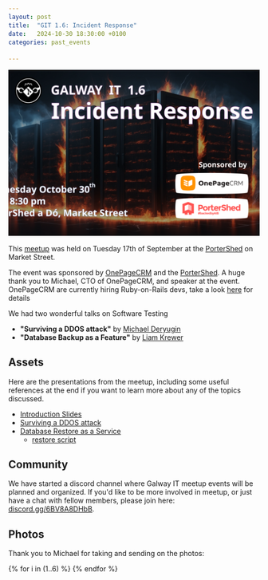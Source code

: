 ```yaml
---
layout: post
title:  "GIT 1.6: Incident Response"
date:   2024-10-30 18:30:00 +0100
categories: past_events

---
```

![GIT 1.6: Incident Response](/assets/1.6/poster.png)

This [meetup](https://www.meetup.com/galway-information-technology/events/304031574/) was held on Tuesday 17th of September at the [PorterShed](https://www.google.com/maps/place/PorterShed/@53.2734788,-9.0534656,17z/data=!3m1!4b1!4m6!3m5!1s0x485b96e5c4af853f:0x3535a8060a8c257d!8m2!3d53.2734788!4d-9.0534656!16s%2Fg%2F11c0xpjshy?entry=ttu) on Market Street.


The event was sponsored by [OnePageCRM](https://www.onepagecrm.com/) and the [PorterShed](https://portershed.com/). A huge thank you to Michael, CTO of OnePageCRM, and speaker at the event. OnePageCRM are currently hiring Ruby-on-Rails devs, take a look [here](https://www.onepagecrm.com/careers/) for details


We had two wonderful talks on Software Testing

- **"Surviving a DDOS attack"** by [Michael Deryugin](https://www.linkedin.com/in/michael-deryugin/)
- **"Database Backup as a Feature"** by [Liam Krewer](https://www.linkedin.com/in/liamkrewer/)


## Assets

Here are the presentations from the meetup, including some useful references at the end if you want to learn more about any of the topics discussed.

- [Introduction Slides](/assets/1.6/intro.pdf)
- [Surviving a DDOS attack](/assets/1.6/ddos.pdf)
- [Database Restore as a Service](/assets/1.6/database-restore.pdf)
  - [restore script](https://gist.github.com/caffeinated-tech/8492c2c1b93deed4cc06b89a8e14d6c8)


## Community

We have started a discord channel where Galway IT meetup events will be planned and organized. If you'd like to be more involved in meetup, or just have a chat with fellow members, please join here: [discord.gg/6BV8A8DHbB](discord.gg/6BV8A8DHbB).


## Photos 

Thank you to Michael for taking and sending on the photos:


<!-- https://nanogallery2.nanostudio.org/ -->
<div id="nanogallery2" data-nanogallery2='{
	"itemsBaseURL": "/assets/1.6/photos/",
    "thumbnailHeight": 240,
    "thumbnailWidth":  "auto"   
  }'>
  {% for i in (1..6) %}
    <a href="{{i}}.jpg" data-ngthumb="{{i}}.jpg"></a>
  {% endfor %}
</div>
